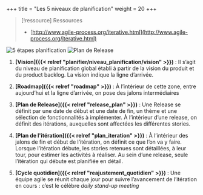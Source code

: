 +++
title = "Les 5 niveaux de planification"
weight = 20
+++

> [!ressource] Ressources
> - [http://www.agile-process.org/iterative.html](http://www.agile-process.org/iterative.html)

![5 étapes planification](5etape_planification.png)
![Plan de Release](release_plan.png)

1. **[Vision]({{< relref "planifier/niveau_planification/vision" >}})** : Il s’agit du niveau de planification global établi à partir de la vision du produit et du product backlog. La vision indique la ligne d’arrivée.
   
2. **[Roadmap]({{< relref "roadmap" >}})** : À l’intérieur de cette zone, entre aujourd’hui et la ligne d’arrivée, on pose des jalons intermédiaires
   
3. **[Plan de Release]({{< relref "release_plan" >}})** : Une Release se définit par une date de début et une date de fin, un thème et une sélection de fonctionnalités à implémenter. À l’intérieur d’une release, on définit des itérations, auxquelles sont affectées les différentes stories.

4. **[Plan de l'itération]({{< relref "plan_iteration" >}})** : À l’intérieur des jalons de fin et début de l’itération, on définit ce que l’on va y faire. Lorsque l’itération débute, les stories retenues sont détaillées, à leur tour, pour estimer les activités à réaliser. Au sein d’une release, seule l’itération qui débute est planifiée en détail.

5. **[Cycle quotidien]({{< relref "reajustement_quotidien" >}})** : Une équipe agile se réunit chaque jour pour suivre l’avancement de l’itération en cours : c’est le célèbre *daily stand-up meeting* 
